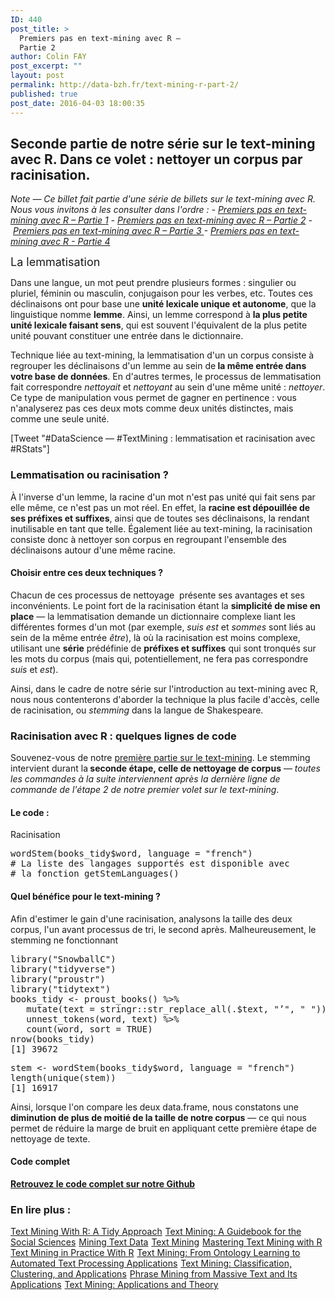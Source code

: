 ```yaml
---
ID: 440
post_title: >
  Premiers pas en text-mining avec R –
  Partie 2
author: Colin FAY
post_excerpt: ""
layout: post
permalink: http://data-bzh.fr/text-mining-r-part-2/
published: true
post_date: 2016-04-03 18:00:35
---
```

<h2>Seconde partie de notre série sur le text-mining avec R. Dans ce volet : nettoyer un corpus par racinisation.</h2>
<!--more-->

<em>Note — Ce billet fait partie d'une série de billets sur le text-mining avec R. Nous vous invitons à les consulter dans l'ordre :</em>
<em>- <a href="http://data-bzh.fr/text-mining-r-part-1/" target="_blank" rel="noopener noreferrer">Premiers pas en text-mining avec R – Partie 1</a></em>
<em>- <a href="http://data-bzh.fr/text-mining-r-part-2/" target="_blank" rel="noopener noreferrer">Premiers pas en text-mining avec R – Partie 2</a></em>
<em>- <a href="http://data-bzh.fr/text-mining-r-part-3/" target="_blank" rel="noopener noreferrer">Premiers pas en text-mining avec R – Partie 3
</a>- <a href="http://data-bzh.fr/text-mining-r-part-4/" target="_blank" rel="noopener noreferrer">Premiers pas en text-mining avec R - Partie 4</a></em>

<span style="font-size: 1.125rem;">La lemmatisation</span>

Dans une langue, un mot peut prendre plusieurs formes : singulier ou pluriel, féminin ou masculin, conjugaison pour les verbes, etc. Toutes ces déclinaisons ont pour base une <strong>unité lexicale unique et autonome</strong>, que la linguistique nomme <strong>lemme</strong>. Ainsi, un lemme correspond à <strong>la plus petite unité lexicale faisant sens</strong>, qui est souvent l'équivalent de la plus petite unité pouvant constituer une entrée dans le dictionnaire.

Technique liée au text-mining, la lemmatisation d'un un corpus consiste à regrouper les déclinaisons d'un lemme au sein de<strong> la même entrée dans votre base de données</strong>. En d'autres termes, le processus de lemmatisation fait correspondre <em>nettoyait</em> et <em>nettoyant</em> au sein d'une même unité : <em>nettoyer</em>. Ce type de manipulation vous permet de gagner en pertinence : vous n'analyserez pas ces deux mots comme deux unités distinctes, mais comme une seule unité.

[Tweet "#DataScience — #TextMining : lemmatisation et racinisation avec #RStats"]
<h3>Lemmatisation ou racinisation ?</h3>
À l'inverse d'un lemme, la racine d'un mot n'est pas unité qui fait sens par elle même, ce n'est pas un mot réel. En effet, la <strong>racine est dépouillée de ses préfixes et suffixes</strong>, ainsi que de toutes ses déclinaisons, la rendant inutilisable en tant que telle. Également liée au text-mining, la racinisation consiste donc à nettoyer son corpus en regroupant l'ensemble des déclinaisons autour d'une même racine.
<h4>Choisir entre ces deux techniques ?</h4>
Chacun de ces processus de nettoyage  présente ses avantages et ses inconvénients. Le point fort de la racinisation étant la <strong>simplicité de mise en place</strong> — la lemmatisation demande un dictionnaire complexe liant les différentes formes d'un mot (par exemple, <em>suis est </em>et<em> sommes</em> sont liés au sein de la même entrée <em>être</em>), là où la racinisation est moins complexe, utilisant une <strong>série</strong> prédéfinie de <strong>préfixes et suffixes</strong> qui sont tronqués sur les mots du corpus (mais qui, potentiellement, ne fera pas correspondre <em>suis</em> et <em>est</em>).

Ainsi, dans le cadre de notre série sur l'introduction au text-mining avec R, nous nous contenterons d'aborder la technique la plus facile d'accès, celle de racinisation, ou <em>stemming</em> dans la langue de Shakespeare.
<h3>Racinisation avec R : quelques lignes de code</h3>
Souvenez-vous de notre <a href="http://data-bzh.fr/text-mining-r-part-1/">première partie sur le text-mining</a>. Le stemming intervient durant la<strong> seconde étape, celle de nettoyage de corpus</strong> — <em>toutes les commandes à la suite interviennent après la dernière ligne de commande de l'étape 2 de notre premier volet sur le text-mining</em>.
<h4>Le code :</h4>
Racinisation
<pre id="rstudio_console_output" class="GGHFMYIBMOB" tabindex="0">wordStem(books_tidy$word, language = "french")
# La liste des langages supportés est disponible avec 
# la fonction getStemLanguages()</pre>
<h4>Quel bénéfice pour le text-mining ?</h4>
Afin d'estimer le gain d'une racinisation, analysons la taille des deux corpus, l'un avant processus de tri, le second après. Malheureusement, le stemming ne fonctionnant
<pre id="rstudio_console_output" class="GGHFMYIBMOB" tabindex="0"><span class="GGHFMYIBCOB ace_keyword">library("SnowballC")
library("tidyverse")
library("proustr")
library("tidytext")
</span><span class="GGHFMYIBCOB ace_keyword">books_tidy &lt;- proust_books() %&gt;%
</span> <span class="GGHFMYIBCOB ace_keyword">  mutate(text = stringr::str_replace_all(.$text, "’", " ")) %&gt;% 
</span> <span class="GGHFMYIBCOB ace_keyword">  unnest_tokens(word, text) %&gt;%
</span> <span class="GGHFMYIBCOB ace_keyword">  count(word, sort = TRUE)
</span><span class="GGHFMYIBCOB ace_keyword">nrow(books_tidy)
</span>[1] 39672</pre>
<code></code>
<pre id="rstudio_console_output" class="GGHFMYIBMOB" tabindex="0"><span class="GGHFMYIBCOB ace_keyword">stem &lt;- wordStem(books_tidy$word, language = "french")
</span><span class="GGHFMYIBCOB ace_keyword">length(unique(stem))
</span>[1] 16917</pre>
Ainsi, lorsque l'on compare les deux data.frame, nous constatons une <strong>diminution de plus de moitié de la taille de notre corpus</strong> — ce qui nous permet de réduire la marge de bruit en appliquant cette première étape de nettoyage de texte.
<h4>Code complet</h4>
<a href="https://github.com/DataBzh/blog/blob/master/text-mining.R" target="_blank" rel="noopener noreferrer"><strong>Retrouvez le code complet sur notre Github</strong></a>
<h3>En lire plus :</h3>
<a href="https://www.amazon.fr/gp/product/1491981652/ref=as_li_tl?ie=UTF8&amp;camp=1642&amp;creative=6746&amp;creativeASIN=1491981652&amp;linkCode=as2&amp;tag=dabz-21" rel="nofollow">Text Mining With R: A Tidy Approach</a><img style="border: none !important; margin: 0px !important;" src="http://ir-fr.amazon-adsystem.com/e/ir?t=dabz-21&amp;l=as2&amp;o=8&amp;a=1491981652" alt="" width="1" height="1" border="0" />
<a href="https://www.amazon.fr/gp/product/148336934X/ref=as_li_tl?ie=UTF8&amp;camp=1642&amp;creative=6746&amp;creativeASIN=148336934X&amp;linkCode=as2&amp;tag=dabz-21" rel="nofollow">Text Mining: A Guidebook for the Social Sciences</a><img style="border: none !important; margin: 0px !important;" src="http://ir-fr.amazon-adsystem.com/e/ir?t=dabz-21&amp;l=as2&amp;o=8&amp;a=148336934X" alt="" width="1" height="1" border="0" />
<a href="https://www.amazon.fr/gp/product/1461432227/ref=as_li_tl?ie=UTF8&amp;camp=1642&amp;creative=6746&amp;creativeASIN=1461432227&amp;linkCode=as2&amp;tag=dabz-21" rel="nofollow">Mining Text Data</a><img style="border: none !important; margin: 0px !important;" src="http://ir-fr.amazon-adsystem.com/e/ir?t=dabz-21&amp;l=as2&amp;o=8&amp;a=1461432227" alt="" width="1" height="1" border="0" />
<a href="https://www.amazon.fr/gp/product/3330006455/ref=as_li_tl?ie=UTF8&amp;camp=1642&amp;creative=6746&amp;creativeASIN=3330006455&amp;linkCode=as2&amp;tag=dabz-21" rel="nofollow">Text Mining</a><img style="border: none !important; margin: 0px !important;" src="http://ir-fr.amazon-adsystem.com/e/ir?t=dabz-21&amp;l=as2&amp;o=8&amp;a=3330006455" alt="" width="1" height="1" border="0" />
<a href="https://www.amazon.fr/gp/product/178355181X/ref=as_li_tl?ie=UTF8&amp;camp=1642&amp;creative=6746&amp;creativeASIN=178355181X&amp;linkCode=as2&amp;tag=dabz-21" rel="nofollow">Mastering Text Mining with R</a><img style="border: none !important; margin: 0px !important;" src="http://ir-fr.amazon-adsystem.com/e/ir?t=dabz-21&amp;l=as2&amp;o=8&amp;a=178355181X" alt="" width="1" height="1" border="0" />
<a href="https://www.amazon.fr/gp/product/1119282012/ref=as_li_tl?ie=UTF8&amp;camp=1642&amp;creative=6746&amp;creativeASIN=1119282012&amp;linkCode=as2&amp;tag=dabz-21" rel="nofollow">Text Mining in Practice With R</a><img style="border: none !important; margin: 0px !important;" src="http://ir-fr.amazon-adsystem.com/e/ir?t=dabz-21&amp;l=as2&amp;o=8&amp;a=1119282012" alt="" width="1" height="1" border="0" />
<a href="https://www.amazon.fr/gp/product/B00RZK7UCE/ref=as_li_tl?ie=UTF8&amp;camp=1642&amp;creative=6746&amp;creativeASIN=B00RZK7UCE&amp;linkCode=as2&amp;tag=dabz-21" rel="nofollow">Text Mining: From Ontology Learning to Automated Text Processing Applications</a><img style="border: none !important; margin: 0px !important;" src="http://ir-fr.amazon-adsystem.com/e/ir?t=dabz-21&amp;l=as2&amp;o=8&amp;a=B00RZK7UCE" alt="" width="1" height="1" border="0" />
<a href="https://www.amazon.fr/gp/product/B008KZULQ0/ref=as_li_tl?ie=UTF8&amp;camp=1642&amp;creative=6746&amp;creativeASIN=B008KZULQ0&amp;linkCode=as2&amp;tag=dabz-21" rel="nofollow">Text Mining: Classification, Clustering, and Applications</a><img style="border: none !important; margin: 0px !important;" src="http://ir-fr.amazon-adsystem.com/e/ir?t=dabz-21&amp;l=as2&amp;o=8&amp;a=B008KZULQ0" alt="" width="1" height="1" border="0" />
<a href="https://www.amazon.fr/gp/product/1627058982/ref=as_li_tl?ie=UTF8&amp;camp=1642&amp;creative=6746&amp;creativeASIN=1627058982&amp;linkCode=as2&amp;tag=dabz-21" rel="nofollow">Phrase Mining from Massive Text and Its Applications</a><img style="border: none !important; margin: 0px !important;" src="http://ir-fr.amazon-adsystem.com/e/ir?t=dabz-21&amp;l=as2&amp;o=8&amp;a=1627058982" alt="" width="1" height="1" border="0" />
<a href="https://www.amazon.fr/gp/product/B005UQLIA0/ref=as_li_tl?ie=UTF8&amp;camp=1642&amp;creative=6746&amp;creativeASIN=B005UQLIA0&amp;linkCode=as2&amp;tag=dabz-21" rel="nofollow">Text Mining: Applications and Theory</a><img style="border: none !important; margin: 0px !important;" src="http://ir-fr.amazon-adsystem.com/e/ir?t=dabz-21&amp;l=as2&amp;o=8&amp;a=B005UQLIA0" alt="" width="1" height="1" border="0" />